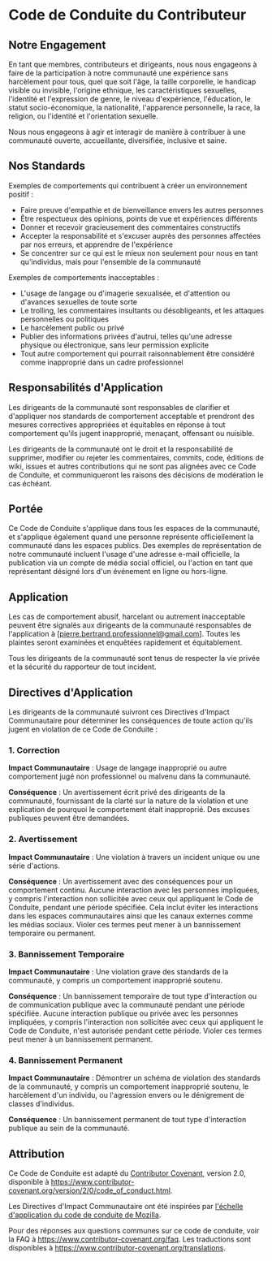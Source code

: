 # Code de Conduite du Contributeur

## Notre Engagement

En tant que membres, contributeurs et dirigeants, nous nous engageons à faire de la participation à notre
communauté une expérience sans harcèlement pour tous, quel que soit l'âge, la taille corporelle,
le handicap visible ou invisible, l'origine ethnique, les caractéristiques sexuelles, l'identité
et l'expression de genre, le niveau d'expérience, l'éducation, le statut socio-économique,
la nationalité, l'apparence personnelle, la race, la religion, ou l'identité et l'orientation sexuelle.

Nous nous engageons à agir et interagir de manière à contribuer à une communauté ouverte, accueillante,
diversifiée, inclusive et saine.

## Nos Standards

Exemples de comportements qui contribuent à créer un environnement positif :

-   Faire preuve d'empathie et de bienveillance envers les autres personnes
-   Être respectueux des opinions, points de vue et expériences différents
-   Donner et recevoir gracieusement des commentaires constructifs
-   Accepter la responsabilité et s'excuser auprès des personnes affectées par nos erreurs,
    et apprendre de l'expérience
-   Se concentrer sur ce qui est le mieux non seulement pour nous en tant qu'individus, mais pour
    l'ensemble de la communauté

Exemples de comportements inacceptables :

-   L'usage de langage ou d'imagerie sexualisée, et d'attention ou d'avances sexuelles de toute sorte
-   Le trolling, les commentaires insultants ou désobligeants, et les attaques personnelles ou politiques
-   Le harcèlement public ou privé
-   Publier des informations privées d'autrui, telles qu'une adresse physique ou électronique,
    sans leur permission explicite
-   Tout autre comportement qui pourrait raisonnablement être considéré comme inapproprié dans
    un cadre professionnel

## Responsabilités d'Application

Les dirigeants de la communauté sont responsables de clarifier et d'appliquer nos standards de
comportement acceptable et prendront des mesures correctives appropriées et équitables en
réponse à tout comportement qu'ils jugent inapproprié, menaçant, offensant ou nuisible.

Les dirigeants de la communauté ont le droit et la responsabilité de supprimer, modifier ou rejeter
les commentaires, commits, code, éditions de wiki, issues et autres contributions qui ne sont
pas alignées avec ce Code de Conduite, et communiqueront les raisons des décisions de modération
le cas échéant.

## Portée

Ce Code de Conduite s'applique dans tous les espaces de la communauté, et s'applique également quand
une personne représente officiellement la communauté dans les espaces publics.
Des exemples de représentation de notre communauté incluent l'usage d'une adresse e-mail officielle,
la publication via un compte de média social officiel, ou l'action en tant que représentant désigné
lors d'un événement en ligne ou hors-ligne.

## Application

Les cas de comportement abusif, harcelant ou autrement inacceptable peuvent être signalés aux
dirigeants de la communauté responsables de l'application à [pierre.bertrand.professionnel@gmail.com].
Toutes les plaintes seront examinées et enquêtées rapidement et équitablement.

Tous les dirigeants de la communauté sont tenus de respecter la vie privée et la sécurité du
rapporteur de tout incident.

## Directives d'Application

Les dirigeants de la communauté suivront ces Directives d'Impact Communautaire pour déterminer
les conséquences de toute action qu'ils jugent en violation de ce Code de Conduite :

### 1. Correction

**Impact Communautaire** : Usage de langage inapproprié ou autre comportement jugé non professionnel
ou malvenu dans la communauté.

**Conséquence** : Un avertissement écrit privé des dirigeants de la communauté, fournissant
de la clarté sur la nature de la violation et une explication de pourquoi le
comportement était inapproprié. Des excuses publiques peuvent être demandées.

### 2. Avertissement

**Impact Communautaire** : Une violation à travers un incident unique ou une série d'actions.

**Conséquence** : Un avertissement avec des conséquences pour un comportement continu. Aucune
interaction avec les personnes impliquées, y compris l'interaction non sollicitée avec
ceux qui appliquent le Code de Conduite, pendant une période spécifiée. Cela inclut éviter
les interactions dans les espaces communautaires ainsi que les canaux externes comme les médias sociaux.
Violer ces termes peut mener à un bannissement temporaire ou permanent.

### 3. Bannissement Temporaire

**Impact Communautaire** : Une violation grave des standards de la communauté, y compris
un comportement inapproprié soutenu.

**Conséquence** : Un bannissement temporaire de tout type d'interaction ou de
communication publique avec la communauté pendant une période spécifiée. Aucune interaction publique ou
privée avec les personnes impliquées, y compris l'interaction non sollicitée
avec ceux qui appliquent le Code de Conduite, n'est autorisée pendant cette période.
Violer ces termes peut mener à un bannissement permanent.

### 4. Bannissement Permanent

**Impact Communautaire** : Démontrer un schéma de violation des standards de la
communauté, y compris un comportement inapproprié soutenu, le harcèlement d'un
individu, ou l'agression envers ou le dénigrement de classes d'individus.

**Conséquence** : Un bannissement permanent de tout type d'interaction publique au sein de
la communauté.

## Attribution

Ce Code de Conduite est adapté du [Contributor Covenant][homepage], version 2.0,
disponible à https://www.contributor-covenant.org/version/2/0/code_of_conduct.html.

Les Directives d'Impact Communautaire ont été inspirées par [l'échelle d'application du code de conduite de Mozilla](https://github.com/mozilla/diversity).

[homepage]: https://www.contributor-covenant.org

Pour des réponses aux questions communes sur ce code de conduite, voir la FAQ à
https://www.contributor-covenant.org/faq. Les traductions sont disponibles à
https://www.contributor-covenant.org/translations.

